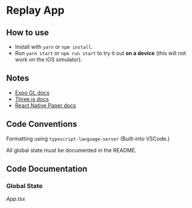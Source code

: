 # Replay App

## How to use

- Install with `yarn` or `npm install`.
- Run `yarn start` or `npm run start` to try it out **on a device** (this will not work on the iOS simulator).

## Notes

- [Expo GL docs](https://docs.expo.dev/versions/latest/sdk/gl-view/)
- [Three.js docs](https://threejs.org/docs/index.html#manual/en/introduction/Creating-a-scene)
- [React Native Paper docs](https://callstack.github.io/react-native-paper/docs/components/Button)

## Code Conventions

Formatting using `typescript-language-server` (Built-into VSCode.)

All global state must be documented in the README.

## Code Documentation

### Global State

*App.tsx*
